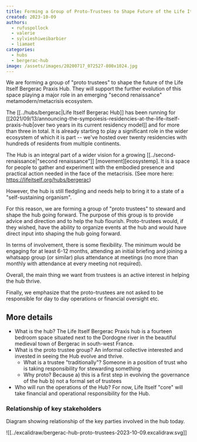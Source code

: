```yaml
---
title: Forming a Group of Proto-Trustees to Shape Future of the Life Itself Bergerac Hub
created: 2023-10-09
authors:
  - rufuspollock
  - valerie
  - sylvieshiweibarbier
  - liamaet
categories:
  - hubs
  - bergerac-hub
image: /assets/images/20200717_072527-800x1024.jpg
---
```

We are forming a group of "proto trustees" to shape the future of the Life Itself Bergerac Praxis Hub. They will support the further evolution of this space playing a major role in an emerging "second renaissance" metamodern/metacrisis ecosystem.

The [[../hubs/bergerac|Life Itself Bergerac Hub]] has been running for [[2021/09/13/announcing-the-sympoiesis-residencies-at-the-life-itself-praxis-hub|over two years in its current residency model]] and for more than three in total. It is already starting to play a significant role in the wider ecosystem of which it is part -- we've hosted over twenty residencies with hundreds of residents from multiple continents.

The Hub is an integral part of a wider vision for a growing [[../second-renaissance|"second renaissance"]] [movement][ecosystemp]. It is a space for people to gather and experiment with the embodied presence and practical action needed in the face of the metacrisis. (See more here: https://lifeitself.org/hubs/bergerac)

[ecosystem]: https://ecosystem.lifeitself.org/

However, the hub is still fledgling and needs help to bring it to a state of a "self-sustaining organism".

For this reason, we are forming a group of "proto trustees" to steward and shape the hub going forward. The purpose of this group is to provide advice and direction and to help the hub flourish. Proto-trustees would, if they wished, have the ability to organize events at the hub and would have direct input into shaping the hub going forward.

In terms of involvement, there is some flexibility. The minimum would be engaging for at least 6-12 months, attending an initial briefing and joining a whatsapp group (or similar) plus attendance at meetings (no more than monthly with attendance at every meeting not required).

Overall, the main thing we want from trustees is an active interest in helping the hub thrive.

Finally, we emphasize that the proto-trustees are not asked to be responsible for day to day operations or financial oversight etc.

## More details

- What is the hub? The Life Itself Bergerac Praxis hub is a fourteen bedroom space situated next to the Dordogne river in the beautiful medieval town of Bergerac in south-west France.
- What is the proto trustee group? An informal collective interested and invested in seeing the Hub evolve and thrive.
  - What is a trustee "traditionally"? Someone in a position of trust who is taking responsibility for stewarding something
  - Why proto? Because a) this is a first step in evolving the governance of the hub b) not a formal set of trustees
- Who will run the operations of the Hub? For now, Life Itself "core" will take financial and operational responsibility for the Hub.

### Relationship of key stakeholders

Diagram showing relationship of the key parties involved in the hub today.

![[../excalidraw/bergerac-hub-proto-trustees-2023-10-09.excalidraw.svg]]